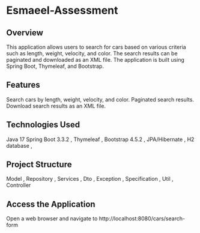 # Esmaeel-Assessment

## Overview

This application allows users to search for cars based on various criteria such as length, weight, velocity, and color. The search results can be paginated and downloaded as an XML file. The application is built using Spring Boot, Thymeleaf, and Bootstrap.

## Features

Search cars by length, weight, velocity, and color.
Paginated search results.
Download search results as an XML file.
## Technologies Used
Java 17
Spring Boot 3.3.2 ,
Thymeleaf ,
Bootstrap 4.5.2 ,
JPA/Hibernate ,
H2 database ,

## Project Structure

Model ,
Repository ,
Services ,
Dto ,
Exception ,
Specification ,
Util ,
Controller

## Access the Application

Open a web browser and navigate to
http://localhost:8080/cars/search-form


